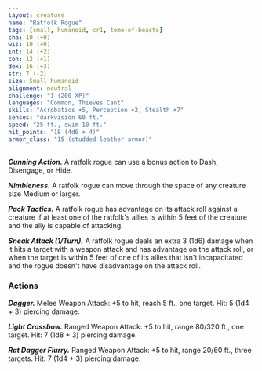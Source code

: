 ```yaml
---
layout: creature
name: "Ratfolk Rogue"
tags: [small, humanoid, cr1, tome-of-beasts]
cha: 10 (+0)
wis: 10 (+0)
int: 14 (+2)
con: 12 (+1)
dex: 16 (+3)
str: 7 (-2)
size: Small humanoid
alignment: neutral
challenge: "1 (200 XP)"
languages: "Common, Thieves Cant"
skills: "Acrobatics +5, Perception +2, Stealth +7"
senses: "darkvision 60 ft."
speed: "25 ft., swim 10 ft."
hit_points: "18 (4d6 + 4)"
armor_class: "15 (studded leather armor)"
---
```


***Cunning Action.*** A ratfolk rogue can use a bonus action to Dash, Disengage, or Hide.

***Nimbleness.*** A ratfolk rogue can move through the space of any creature size Medium or larger.

***Pack Tactics.*** A ratfolk rogue has advantage on its attack roll against a creature if at least one of the ratfolk's allies is within 5 feet of the creature and the ally is capable of attacking.

***Sneak Attack (1/Turn).*** A ratfolk rogue deals an extra 3 (1d6) damage when it hits a target with a weapon attack and has advantage on the attack roll, or when the target is within 5 feet of one of its allies that isn't incapacitated and the rogue doesn't have disadvantage on the attack roll.

### Actions

***Dagger.*** Melee Weapon Attack: +5 to hit, reach 5 ft., one target. Hit: 5 (1d4 + 3) piercing damage.

***Light Crossbow.*** Ranged Weapon Attack: +5 to hit, range 80/320 ft., one target. Hit: 7 (1d8 + 3) piercing damage.

***Rat Dagger Flurry.*** Ranged Weapon Attack: +5 to hit, range 20/60 ft., three targets. Hit: 7 (1d4 + 3) piercing damage.

